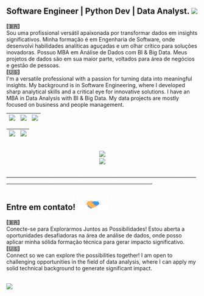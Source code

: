 ## Software Engineer | Python Dev | Data Analyst.   </b><img src="https://media.giphy.com/media/kPrlykW2TpVU4HWx2O/giphy.gif" width="40"></h1>
**[🇧🇷]** <br>
Sou uma profissional versátil apaixonada por transformar dados em insights significativos. Minha formação é em Engenharia de Software, onde desenvolvi habilidades analíticas aguçadas e um olhar crítico para soluções inovadoras. Possuo MBA em Análise de Dados com BI & Big Data. Meus projetos de dados são em sua maior parte, voltados para área de negócios e gestão de pessoas. 
<br>
**[🇺🇸]** <br>
I'm a versatile professional with a passion for turning data into meaningful insights. My background is in Software Engineering, where I developed sharp analytical skills and a critical eye for innovative solutions. I have an MBA in Data Analysis with BI & Big Data. My data projects are mostly focused on business and people management. 
<br>



| ![](http://github-profile-summary-cards.vercel.app/api/cards/stats?username=juliaNogueiraC&theme=nord_dark) | ![](http://github-profile-summary-cards.vercel.app/api/cards/repos-per-language?username=juliaNogueiraC&hide=Html&theme=nord_dark) | ![](http://github-profile-summary-cards.vercel.app/api/cards/most-commit-language?username=juliaNogueiraC&theme=nord_dark) |
| :-: | :-: | :-: |

| ![](http://github-profile-summary-cards.vercel.app/api/cards/profile-details?username=juliaNogueiraC&theme=nord_dark) | ![](https://github-readme-streak-stats.herokuapp.com/?user=juliaNogueiraC&hide_border=true&date_format=M%20j%5B%2C%20Y%5D&background=2D3742&stroke=2D3742&ring=6bbbca&fire=6bbbca&currStreakNum=fff&sideNums=6bbbca&currStreakLabel=6bbbca&sideLabels=fff&dates=fff) |
| :-: | :-: |	
<br>
<div align='center'> 
  <a  href="https://skillicons.dev">
    <img src="https://skillicons.dev/icons?i=py,mysql,html,css,js,mongodb,figma,xd,ps,replit,vscode,git&perline=14" />  </a>
</div>
<div align='center'>
	 <a  href="https://skillicons.dev">
	 <img src="https://skillicons.dev/icons?i=github,docker,gcp,powershell,wordpress,tensorflow,flask,gitlab,postgres,sqlite,sklearn&perline=14" /> 
	</a>
</div>
<br>
__________________________________________________________________________________________________________________________________________

## <b> Entre em contato! </b><img src="https://github.com/0xAbdulKhalid/0xAbdulKhalid/raw/main/assets/mdImages/handshake.gif" width ="80">
<div align='left'>
	
**[🇧🇷]** <br>
Conecte-se para Explorarmos Juntos as Possibilidades! Estou aberta a oportunidades desafiadoras na área de análise de dados, onde posso aplicar minha sólida formação técnica para gerar impacto significativo.
	<br>
**[🇺🇸]** <br>
Connect so we can explore the possibilities together! I am open to challenging opportunities in the field of data analysis, where I can apply my solid technical background to generate significant impact.
	<br>
</div>

<br>
<img src="https://user-images.githubusercontent.com/73097560/115834477-dbab4500-a447-11eb-908a-139a6edaec5c.gif">
<br>
<br>
<br>



